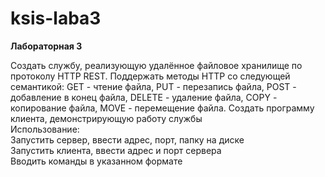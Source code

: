 # ksis-laba3
**Лабораторная 3**

Создать службу, реализующую удалённое файловое хранилище по протоколу
HTTP REST. Поддержать методы HTTP со следующей семантикой: GET - чтение
файла, PUT - перезапись файла, POST - добавление в конец файла, DELETE -
удаление файла, COPY - копирование файла, MOVE - перемещение файла.
Создать программу клиента, демонстрирующую работу службы  
Использование:  
Запустить сервер, ввести адрес, порт, папку на диске  
Запустить клиента, ввести адрес и порт сервера  
Вводить команды в указанном формате
